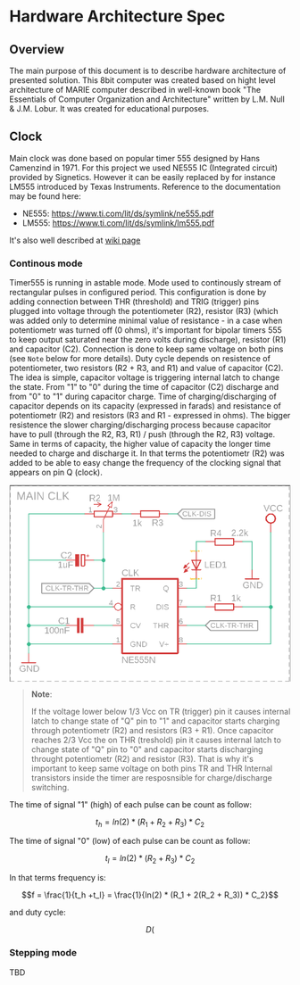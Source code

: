 # Hardware Architecture Spec
## Overview
The main purpose of this document is to describe hardware architecture of presented solution.
This 8bit computer was created based on hight level architecture of MARIE computer described
in well-known book "The Essentials of Computer Organization and Architecture" written by
L.M. Null & J.M. Lobur. It was created for educational purposes.

## Clock
Main clock was done based on popular timer 555 designed by Hans Camenzind in 1971.
For this project we used NE555 IC (Integrated circuit) provided by Signetics.
However it can be easily replaced by for instance LM555 introduced by Texas Instruments.
Reference to the documentation may be found here:
- NE555: https://www.ti.com/lit/ds/symlink/ne555.pdf
- LM555: https://www.ti.com/lit/ds/symlink/lm555.pdf

It's also well described at [wiki page](https://en.wikipedia.org/wiki/555_timer_IC)

### Continous mode
Timer555 is running in astable mode. Mode used to continously stream of rectangular pulses in configured
period. This configuration is done by adding connection between THR (threshold) and TRIG (trigger) pins
plugged into voltage through the potentiometer (R2), resistor (R3) (which was added only to determine minimal
value of resistance - in a case when potentiometr was turned off (0 ohms), it's important for bipolar timers
555 to keep output saturated near the zero volts during discharge), resistor (R1) and capacitor (C2).
Connection is done  to keep same voltage on both pins (see `Note` below for more details). Duty cycle depends
on resistence of potentiometer, two resistors (R2 + R3, and R1) and value of capacitor (C2). The idea is
simple, capacitor voltage is triggering internal latch to change the state. From "1" to "0" during the time
of capacitor (C2) discharge and from "0" to "1" during capacitor charge. Time of charging/discharging of
capacitor depends on its capacity (expressed in farads) and resistance of potentiometr (R2) and resistors
(R3 and R1 - expressed in ohms). The bigger resistence the slower charging/discharging process because
capacitor have to pull (through the R2, R3, R1) / push (through the R2, R3) voltage. Same in terms of capacity,
the higher value of capacity the longer time needed to charge and discharge it. In that terms the potentiometr
(R2) was added to be able to easy change the frequency of the clocking signal that appears on pin Q (clock).

<p align="center">
    <img src="imgs/hw_main_clock_schema.png" style="display: block; margin: 0 auto"/>
</p>

> __Note__:
>
> If the voltage lower below 1/3 Vcc on TR (trigger) pin it causes internal latch to change state of "Q" pin
> to "1" and capacitor starts charging through potentiometr (R2) and resistors (R3 + R1).
> Once capacitor reaches 2/3 Vcc the on THR (treshold) pin it causes internal latch to change state of "Q" pin
> to "0" and capacitor starts discharging throught potentiometr (R2) and resistor (R3).
> That is why it's important to keep same voltage on both pins TR and THR
> Internal transistors inside the timer are resposnsible for charge/discharge switching.

The time of signal "1" (high) of each pulse can be count as follow:

```math
t_h =  ln(2) * (R_1 + R_2 + R_3) * C_2
```

The time of signal "0" (low) of each pulse can be count as follow:

```math
t_l =  ln(2) * (R_2 + R_3) * C_2
```

In that terms frequency is:

```math
f = \frac{1}{t_h +t_l} = \frac{1}{ln(2) * (R_1 + 2(R_2 + R_3)) * C_2}
```

and duty cycle:

```math
D(%) = \frac{t_h}{t_h +t_l} * 100 = \frac{R_1 + R_2 + R_3}{R_1 + 2(R_2 + R_3)} * 100
```

### Stepping mode
TBD
